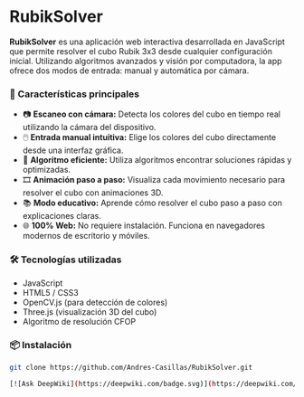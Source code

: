 # RubikSolver

**RubikSolver** es una aplicación web interactiva desarrollada en JavaScript que permite resolver el cubo Rubik 3x3 desde cualquier configuración inicial. Utilizando algoritmos avanzados y visión por computadora, la app ofrece dos modos de entrada: manual y automática por cámara.

### 🚀 Características principales

- 📷 **Escaneo con cámara:** Detecta los colores del cubo en tiempo real utilizando la cámara del dispositivo.
- 🖱️ **Entrada manual intuitiva:** Elige los colores del cubo directamente desde una interfaz gráfica.
- 🧠 **Algoritmo eficiente:** Utiliza algoritmos encontrar soluciones rápidas y optimizadas.
- 🎞️ **Animación paso a paso:** Visualiza cada movimiento necesario para resolver el cubo con animaciones 3D.
- 📚 **Modo educativo:** Aprende cómo resolver el cubo paso a paso con explicaciones claras.
- 🌐 **100% Web:** No requiere instalación. Funciona en navegadores modernos de escritorio y móviles.

### 🛠️ Tecnologías utilizadas

- JavaScript
- HTML5 / CSS3
- OpenCV.js (para detección de colores)
- Three.js (visualización 3D del cubo)
- Algoritmo de resolución CFOP

### 📦 Instalación

```bash
git clone https://github.com/Andres-Casillas/RubikSolver.git

[![Ask DeepWiki](https://deepwiki.com/badge.svg)](https://deepwiki.com/Andres-Casillas/RubikSolver)
